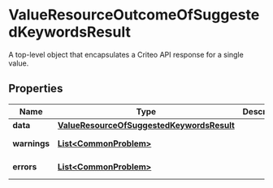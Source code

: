 

# ValueResourceOutcomeOfSuggestedKeywordsResult

A top-level object that encapsulates a Criteo API response for a single value.

## Properties

| Name | Type | Description | Notes |
|------------ | ------------- | ------------- | -------------|
|**data** | [**ValueResourceOfSuggestedKeywordsResult**](ValueResourceOfSuggestedKeywordsResult.md) |  |  [optional] |
|**warnings** | [**List&lt;CommonProblem&gt;**](CommonProblem.md) |  |  [optional] [readonly] |
|**errors** | [**List&lt;CommonProblem&gt;**](CommonProblem.md) |  |  [optional] [readonly] |



